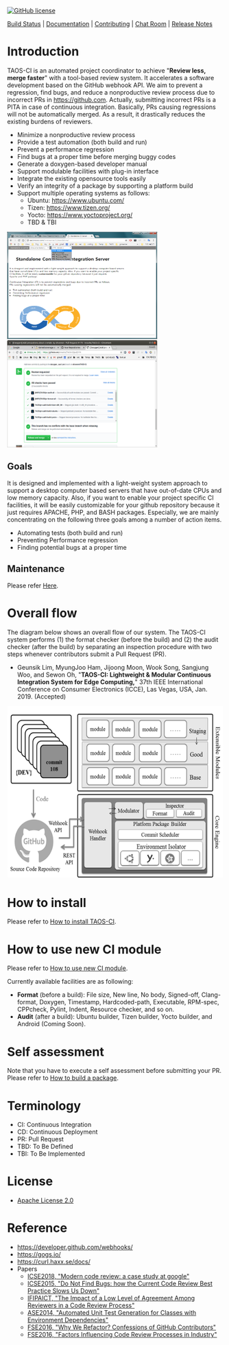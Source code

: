 [![GitHub license](https://dmlc.github.io/img/apache2.svg)](./LICENSE)

[Build Status](http://invain.mooo.com/TAOS-CI/ci/taos/) |
[Documentation](ci/doc/doxygen-documentation.md) |
[Contributing](ci/doc/contributing.md) |
[Chat Room](https://gitter.im/login) |
[Release Notes](https://github.com/nnsuite/TAOS-CI/wiki/Release-Plan)


# Introduction

TAOS-CI is an automated project coordinator to achieve "**Review less, merge faster**" with a tool-based review system. It accelerates a software development based on the GitHub webhook API. We aim to prevent a regression, find bugs, and reduce a nonproductive review process due to incorrect PRs in https://github.com. Actually, submitting incorrect PRs is a PITA in case of continuous integration. Basically, PRs causing regressions will not be automatically merged. As a result, it drastically reduces the existing burdens of reviewers.
- Minimize a nonproductive review process
- Provide a test automation (both build and run)
- Prevent a performance regression
- Find bugs at a proper time before merging buggy codes
- Generate a doxygen-based developer manual
- Support modulable facilities with plug-in interface
- Integrate the existing opensource tools easily
- Verify an integrity of a package by supporting a platform build
- Support multiple operating systems as follows:
  - Ubuntu: https://www.ubuntu.com/
  - Tizen: https://www.tizen.org/
  - Yocto: https://www.yoctoproject.org/
  - TBD & TBI

<img src=./image/screenshot01.png border=0 width=350 height=250></img>
<img src=./image/screenshot03.png border=0 width=350 height=250></img>


## Goals	
It is designed and implemented with a light-weight system approach to support a desktop computer based servers that have out-of-date CPUs and low memory capacity. Also, if you want to enable your project specific CI facilities, it will be easily customizable for your github repository because it just requires APACHE, PHP, and BASH packages. Especially, we are mainly concentrating on the following three goals among a number of action items.

* Automating tests (both build and run)
* Preventing Performance regression
* Finding potential bugs at a proper time

## Maintenance
Please refer [Here](./ci/doc/maintenance.md).

# Overall flow
The diagram below shows an overall flow of our system. The TAOS-CI system performs (1) the format checker (before the build) and (2) the audit checker (after the build) by separating an inspection procedure with two steps whenever contributors submit a Pull Request (PR).

* Geunsik Lim, MyungJoo Ham, Jijoong Moon, Wook Song, Sangjung Woo, and Sewon Oh, "**TAOS-CI: Lightweight & Modular Continuous Integration System for Edge Computing,**" 37th IEEE International Conference on Consumer Electronics (ICCE), Las Vegas, USA, Jan. 2019. (Accepted)

<img src=./image/architecture.png border=0 width=550 height=400></img>

# How to install
Please refer to [How to install TAOS-CI](ci/doc/how-to-install-taos-ci.md).

# How to use new CI module
Please refer to [How to use new CI module](ci/doc/how-to-use-taos-ci-module.md).

Currently available facilities are as following:
   - **Format** (before a build): File size, New line, No body, Signed-off, Clang-format, Doxygen, Timestamp, Hardcoded-path, Executable, RPM-spec, CPPcheck, Pylint, Indent, Resource checker, and so on.
   - **Audit** (after a build): Ubuntu builder, Tizen builder, Yocto builder, and Android (Coming Soon).

# Self assessment
Note that you have to execute a self assessment before submitting your PR.
Please refer to [How to build a package](ci/doc/self-assessment-before-submitting-pr.md).

# Terminology
* CI: Continuous Integration
* CD: Continuous Deployment
* PR: Pull Request
* TBD: To Be Defined
* TBI: To Be Implemented

# License
* [Apache License 2.0](LICENSE)

# Reference
* https://developer.github.com/webhooks/
* https://gogs.io/
* https://curl.haxx.se/docs/ 
* Papers
   * [ICSE2018, "Modern code review: a case study at google"](https://dl.acm.org/citation.cfm?id=3183525)
   * [ICSE2015, "Do Not Find Bugs: how the Current Code Review Best Practice Slows Us Down"](https://dl.acm.org/citation.cfm?id=2819015)
   * [IFIPAICT, "The Impact of a Low Level of Agreement Among Reviewers in a Code Review Process"](https://link.springer.com/chapter/10.1007/978-3-319-39225-7_8)
   * [ASE2014, "Automated Unit Test Generation for Classes with Environment Dependencies"](https://dl.acm.org/citation.cfm?id=2642986)
   * [FSE2016, "Why We Refactor? Confessions of GitHub Contributors"](https://dl.acm.org/citation.cfm?id=2950305)
   * [FSE2016, "Factors Influencing Code Review Processes in Industry"](https://dl.acm.org/citation.cfm?id=2950323)

